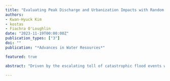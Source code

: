 ```yaml
---
title: "Evaluating Peak Discharge and Urbanization Impacts with Random Forest Regression"
authors:
- Kwan-Hyuck Kim
- kostas
- Fiachra O'Loughlin
date: "2023-11-19T00:00:00Z"
publication_types: ["3"]
doi: ""
publication: "*Advances in Water Resources*"

featured: true

abstract: "Driven by the escalating toll of catastrophic flood events worldwide, there is an ur-gent need for nuanced insights into flood dynamics that extend beyond conventionaldiscussions of climate change impacts. While the role of climate change in floods hasbeen extensively studied, the influence of land cover change has been comparativelyunderexplored. In addressing this gap, our research harnesses the Random Forest re-gression model to estimate peak discharge across a wide array of watersheds in thecontinental United States, underscoring the profound impact of Impervious SurfaceArea (ISA). A comprehensive array of hydrological and geomorphological variables wereincorporated, and their relative importance assessed. Furthermore, a stepwise regressionapproach, hyper-parameter tuning with k-fold cross validation were employed to refinethe model. Our study spans 602 unregulated watersheds, aggregating over 11,000 obser-vations across diverse geographical and climatic conditions. The findings highlight peakprecipitation and Antecedent Moisture Condition (AMC) as pivotal factors, althoughISA also had a significant impact on peak flow estimation. The model’s robustness wasaffirmed by Nash-Sutcliffe Efficiency (NSE) metrics, with over two-thirds of the datapoints achieving NSE values above 0.9. Our results also confirmed the ISA-peak dis-charge relationship and the model was able to reproduce it with respect to observationsin basins with urban expansion. This work thus unravels the significant role of urbandevelopment in amplifying peak discharge, furnishing a valuable framework for future hydrological modeling and shaping flood risk management strategies."

---
```

